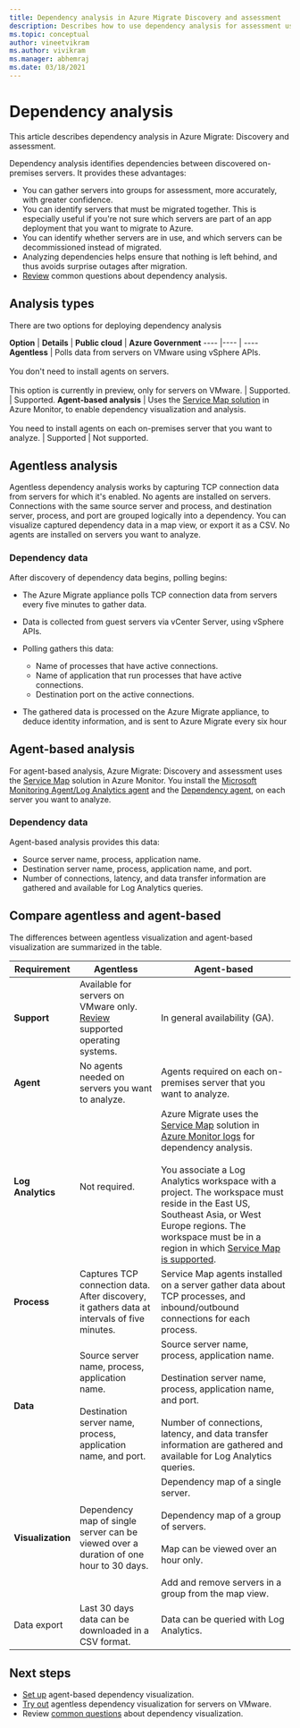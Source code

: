 ```yaml
---
title: Dependency analysis in Azure Migrate Discovery and assessment
description: Describes how to use dependency analysis for assessment using Azure Migrate Discovery and assessment.
ms.topic: conceptual
author: vineetvikram
ms.author: vivikram
ms.manager: abhemraj
ms.date: 03/18/2021
---
```


# Dependency analysis

This article describes dependency analysis in Azure Migrate: Discovery and assessment.

Dependency analysis identifies dependencies between discovered on-premises servers. It provides these advantages:

- You can gather servers into groups for assessment, more accurately, with greater confidence.
- You can identify servers that must be migrated together. This is especially useful if you're not sure which servers are part of an app deployment that you want to migrate to Azure.
- You can identify whether servers are in use, and which servers can be decommissioned instead of migrated.
- Analyzing dependencies helps ensure that nothing is left behind, and thus avoids surprise outages after migration.
- [Review](common-questions-discovery-assessment.md#what-is-dependency-visualization) common questions about dependency analysis.

## Analysis types

There are two options for deploying dependency analysis

**Option** | **Details** | **Public cloud** | **Azure Government**
----  |---- | ----
**Agentless** | Polls data from servers on VMware using vSphere APIs.<br/><br/> You don't need to install agents on servers.<br/><br/> This option is currently in preview, only for  servers on VMware. | Supported. | Supported.
**Agent-based analysis** | Uses the [Service Map solution](../azure-monitor/vm/service-map.md) in Azure Monitor, to enable dependency visualization and analysis.<br/><br/> You need to install agents on each on-premises server that you want to analyze. | Supported | Not supported.

## Agentless analysis

Agentless dependency analysis works by capturing TCP connection data from servers for which it's enabled. No agents are installed on servers. Connections with the same source server and process, and destination server, process, and port are grouped logically into a dependency. You can visualize captured dependency data in a map view, or export it as a CSV. No agents are installed on servers you want to analyze.

### Dependency data

After discovery of dependency data begins, polling begins:

- The Azure Migrate appliance polls TCP connection data from servers every five minutes to gather data.
- Data is collected from guest servers via vCenter Server, using vSphere APIs.
- Polling gathers this data:

    - Name of processes that have active connections.
    - Name of application that run processes that have active connections.
    - Destination port on the active connections.

- The gathered data is processed on the Azure Migrate appliance, to deduce identity information, and is sent to Azure Migrate every six hour


## Agent-based analysis

For agent-based analysis, Azure Migrate: Discovery and assessment uses the [Service Map](../azure-monitor/vm/service-map.md) solution in Azure Monitor. You install the [Microsoft Monitoring Agent/Log Analytics agent](../azure-monitor/agents/agents-overview.md#log-analytics-agent) and the [Dependency agent](../azure-monitor/agents/agents-overview.md#dependency-agent), on each server you want to analyze.

### Dependency data

Agent-based analysis provides this data:

- Source server name, process, application name.
- Destination server name, process, application name, and port.
- Number of connections, latency, and data transfer information are gathered and available for Log Analytics queries.

## Compare agentless and agent-based

The differences between agentless visualization and agent-based visualization are summarized in the table.

**Requirement** | **Agentless** | **Agent-based**
--- | --- | ---
**Support** | Available for servers on VMware only. [Review](migrate-support-matrix-vmware.md#dependency-analysis-requirements-agentless) supported operating systems. | In general availability (GA).
**Agent** | No agents needed on servers you want to analyze. | Agents required on each on-premises server that you want to analyze.
**Log Analytics** | Not required. | Azure Migrate uses the [Service Map](../azure-monitor/vm/service-map.md) solution in [Azure Monitor logs](../azure-monitor/logs/log-query-overview.md) for dependency analysis.<br/><br/> You associate a Log Analytics workspace with a project. The workspace must reside in the East US, Southeast Asia, or West Europe regions. The workspace must be in a region in which [Service Map is supported](../azure-monitor/vm/vminsights-configure-workspace.md#supported-regions).
**Process** | Captures TCP connection data. After discovery, it gathers data at intervals of five minutes. | Service Map agents installed on a server gather data about TCP processes, and inbound/outbound connections for each process.
**Data** | Source server name, process, application name.<br/><br/> Destination server name, process, application name, and port. | Source server name, process, application name.<br/><br/> Destination server name, process, application name, and port.<br/><br/> Number of connections, latency, and data transfer information are gathered and available for Log Analytics queries. 
**Visualization** | Dependency map of single server can be viewed over a duration of one hour to 30 days. | Dependency map of a single server.<br/><br/> Dependency map of a group of servers.<br/><br/>  Map can be viewed over an hour only.<br/><br/> Add and remove servers in a group from the map view.
Data export | Last 30 days data can be downloaded in a CSV format. | Data can be queried with Log Analytics.



## Next steps

- [Set up](how-to-create-group-machine-dependencies.md) agent-based dependency visualization.
- [Try out](how-to-create-group-machine-dependencies-agentless.md) agentless dependency visualization for servers on VMware.
- Review [common questions](common-questions-discovery-assessment.md#what-is-dependency-visualization) about dependency visualization.
